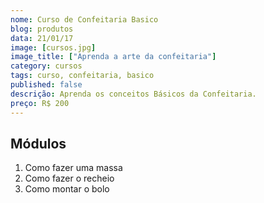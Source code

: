 ```yaml
---
nome: Curso de Confeitaria Basico
blog: produtos
data: 21/01/17
image: [cursos.jpg]
image_title: ["Aprenda a arte da confeitaria"]
category: cursos
tags: curso, confeitaria, basico
published: false
descrição: Aprenda os conceitos Básicos da Confeitaria.
preço: R$ 200
---
```


## Módulos
1. Como fazer uma massa
2. Como fazer o recheio
3. Como montar o bolo 
